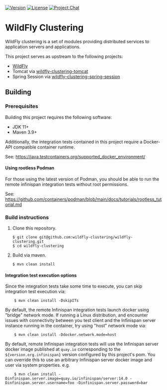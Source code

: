[![Version](https://img.shields.io/maven-central/v/org.wildfly.clustering/wildfly-clustering?style=for-the-badge&logo=redhat&logoColor=ee0000&label=latest)](https://search.maven.org/artifact/org.wildfly.clustering/wildfly-clustering)
[![License](https://img.shields.io/github/license/wildfly-clustering/wildfly-clustering?style=for-the-badge&color=darkgreen&logo=apache&logoColor=d22128)](https://www.apache.org/licenses/LICENSE-2.0)
[![Project Chat](https://img.shields.io/badge/zulip-chat-lightblue.svg?style=for-the-badge&logo=zulip&logoColor=ffffff)](https://wildfly.zulipchat.com/#narrow/stream/wildfly-clustering)

# WildFly Clustering

WildFly clustering is a set of modules providing distributed services to application servers and applications.

This project serves as upstream to the following projects:
* [WildFly](https://github.com/wildfly/wildfly)
* Tomcat via [wildfly-clustering-tomcat](https://github.com/wildfly-clustering/wildfly-clustering-tomcat)
* Spring Session via [wildfly-clustering-spring-session](https://github.com/wildfly-clustering/wildfly-clustering-tomcat)

## Building

### Prerequisites

Building this project requires the following software:

* JDK 11+
* Maven 3.9+

Additionally, the integration tests contained in this project require a Docker-API compatible container runtime.

See: https://java.testcontainers.org/supported_docker_environment/

#### Using rootless Podman

For those using the latest version of Podman, you should be able to run the remote infinispan integration tests without root permissions.

See: https://github.com/containers/podman/blob/main/docs/tutorials/rootless_tutorial.md

### Build instructions

1.	Clone this repository.

		$ git clone git@github.com:wildfly-clustering/wildfly-clustering.git
		$ cd wildfly-clustering

1.	Build via maven.

		$ mvn clean install

#### Integration test execution options

Since the integration tests take some time to execute, you can skip integration test execution via:

		$ mvn clean install -DskipITs

By default, the remote Infinispan integration tests launch docker using "bridge" network mode.
If running a Linux distribution, and encounter issues with connectivity between you test client and the Infinispan server instance running in the container, try using "host" network mode via:

		$ mvn clean install -Ddocker.network.mode=host

By default, remote Infinispan integration tests will use the Infinispan server docker image published at `quay.io` corresponding to the `${version.org.infinispan}` version configured by this project's pom.
You can override this to use an arbitrary Infinispan server docker image and user via system properties.
e.g.

		$ mvn clean install -Dinfinispan.server.image=quay.io/infinispan/server:14.0 -Dinfinispan.server.username=foo -Dinfinispan.server.password=bar
